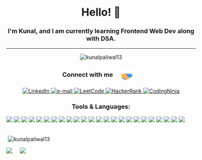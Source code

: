 <h1 align="center">Hello!  👋 
</h1> 
<h3 align="center">I'm Kunal, and I am currently learning Frontend Web Dev along with DSA.</h3>   
<hr> 
  
<!-- https://github.githubassets.com/assets/mona-loading-default-c3c7aad1282f.gif -->

 
<p align="center"> <img src="https://komarev.com/ghpvc/?username=kunalpaliwal13&label=Profile%20views&color=0e75b6&style=flat" alt="kunalpaliwal13" /> </p>
<h3 align="center">Connect with me<img align="center" src="Handshake.gif" height="33px" /></h3>
<p align="center">
  
<a href="https://linkedin.com/in/kunal-paliwal-431072237">
        <img src="https://img.shields.io/badge/linkedin-%230077B5.svg?style=for-the-badge&logo=linkedin&logoColor=white" alt="LinkedIn">
    </a>
    <a href="mailto:kunalpaliwal2003@gmail,com">
        <img src="https://img.shields.io/badge/Gmail-D14836?style=for-the-badge&logo=gmail&logoColor=white" alt="e-mail">
    </a>
    <a href="https://leetcode.com/kunalpaliwal13/">
        <img src="https://img.shields.io/badge/LeetCode-000000?style=for-the-badge&logo=LeetCode&logoColor=#d16c06" alt="LeetCode">
    </a>
    <a href="https://www.hackerrank.com/lightningilagsvb">
        <img src="https://img.shields.io/badge/-Hackerrank-2EC866?style=for-the-badge&logo=HackerRank&logoColor=white" alt="HackerRank">
    </a>
    <a href="https://www.codingninjas.com/studio/profile/5d36bb1b-8b41-4afd-a3d5-82d3bf7dc549">
        <img src="https://img.shields.io/badge/coding%20ninjas-DD6620?style=for-the-badge&logo=codingninjas&logoColor=white" alt="CodingNinja">
    </a>
    <br>
    
    

</p>

<h3 align="center">Tools & Languages:</h3>
<p align="left">
  <img src = "https://img.shields.io/badge/-ReactJS-61DAFB?logo=react&logoColor=white&style=plastic"/>
  <img src = "https://img.shields.io/badge/-NextJS-000000?logo=nextdotjs&logoColor=white&style=plastic"/>
  <img src = "https://img.shields.io/badge/-Figma-F24E1E?logo=figma&logoColor=white&style=plastic"/>
  <img src = "https://img.shields.io/badge/-TailwindCSS-06B6D4?logo=tailwindcss&logoColor=white&style=plastic"/>
  <img src = "https://img.shields.io/badge/-NodeJS-5FA04E?logo=nodedotjs&logoColor=white&style=plastic"/>
  <img src = "https://img.shields.io/badge/-Express-000000?logo=express&logoColor=white&style=plastic"/>
  <img src = "https://img.shields.io/badge/-Flask-3BABC3?logo=flask&logoColor=white&style=plastic"/>
  <img src = "https://img.shields.io/badge/-Tensrflow-FF6F00?logo=tensorflow&logoColor=white&style=plastic"/>
  <img src = "https://img.shields.io/badge/-ScikitLearn-F7931E?logo=scikitlearn&logoColor=white&style=plastic"/>
  <img src = "https://img.shields.io/badge/-Pytorch-EE4C2C?logo=pytorch&logoColor=white&style=plastic"/>
  <img src = "https://img.shields.io/badge/-MLFlow-0194E2?logo=mlflow&logoColor=white&style=plastic"/>
  <img src = "https://img.shields.io/badge/-Apache Spark-E25A1C?logo=apachespark&logoColor=white&style=plastic"/>
  <img src = "https://img.shields.io/badge/-Apache Kafka-231F20?logo=apachekafka&logoColor=white&style=plastic"/>
  <img src = "https://img.shields.io/badge/-Docker-2496ED?logo=docker&logoColor=white&style=plastic"/>
  <img src = "https://img.shields.io/badge/-Pandas-150458?logo=pandas&logoColor=white&style=plastic"/>
  <img src = "https://img.shields.io/badge/-Numpy-013243?logo=numpy&logoColor=white&style=plastic"/>
  <img src = "https://img.shields.io/badge/-Framer-0055FF?logo=framer&logoColor=white&style=plastic"/>
  <img src = "https://img.shields.io/badge/-Expo-1C2024?logo=expo&logoColor=white&style=plastic"/>
  <img src = "https://img.shields.io/badge/-Web3.js-F16822?logo=web3dotjs&logoColor=white&style=plastic"/>
  <img src = "https://img.shields.io/badge/-SQLlite-003B57?logo=sqlite&logoColor=white&style=plastic"/>
  <img src = "https://img.shields.io/badge/-MongoDB-47A248?logo=mongodb&logoColor=white&style=plastic"/>
  <img src = "https://img.shields.io/badge/-Pandas-4479A1?logo=mysql&logoColor=white&style=plastic"/>
  <img src = "https://img.shields.io/badge/-Pandas-3776AB?logo=python&logoColor=white&style=plastic"/>
  <img src = "https://img.shields.io/badge/-Pandas-F7DF1E?logo=javascript&logoColor=white&style=plastic"/>  
  <br>
</p>









        
</p>

<p><br>&nbsp;<img align="center" src="https://github-readme-stats.vercel.app/api?username=kunalpaliwal13&show_icons=true&locale=en" alt="kunalpaliwal13" /></p>

<img src="https://github-readme-stats.vercel.app/api/top-langs/?username=kunalpaliwal13&layout=compact">
</a>
&nbsp;
&nbsp;
<img src="http://github-readme-streak-stats.herokuapp.com?user=kunalpaliwal13&theme=dark&background=000000" />  </a>
